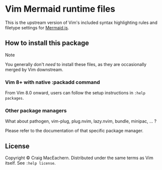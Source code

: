 # Vim Mermaid runtime files

This is the upstream version of Vim's included syntax highlighting rules and filetype settings for [Mermaid.js](https://mermaid.js.org/).

## How to install this package

> [!NOTE]
> You generally don't _need_ to install these files, as they are occasionally merged by Vim downstream.  

### Vim 8+ with native :packadd command

From Vim 8.0 onward, users can follow the setup instructions in `:help packages`. 

### Other package managers

What about pathogen, vim-plug, plug.nvim, lazy.nvim, bundle, minipac, ... ?

Please refer to the documentation of that specific package manager.

## License

Copyright © Craig MacEachern.  Distributed under the same terms as Vim itself.
See `:help license`.
